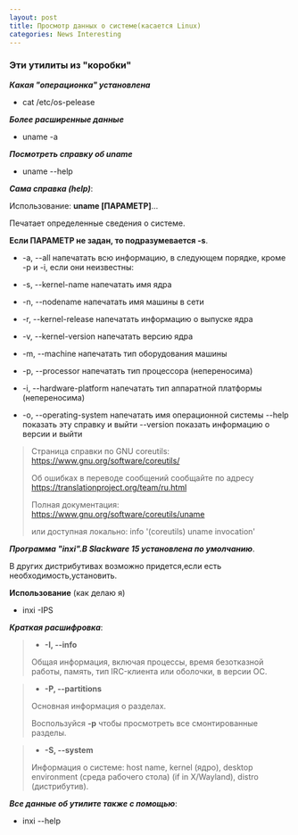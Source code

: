 ```yaml
---
layout: post
title: Просмотр данных о системе(касается Linux)
categories: News Interesting
---
```


### Эти утилиты из "коробки"

***Какая "операционка" установлена***

- cat /etc/os-pelease

***Более расширенные данные***

- uname -a

***Посмотреть справку об uname***

- uname --help

***Сама справка (help)***:

Использование: **uname [ПАРАМЕТР]**…

Печатает определенные сведения о системе.

**Если ПАРАМЕТР не задан, то
подразумевается -s**.

 -  -a, --all              напечатать всю информацию, в следующем порядке,
                         кроме -p и -i, если они неизвестны:

 -  -s, --kernel-name      напечатать имя ядра

-   -n, --nodename         напечатать имя машины в сети

-   -r, --kernel-release   напечатать информацию о выпуске ядра

-   -v, --kernel-version     напечатать версию ядра

-   -m, --machine            напечатать тип оборудования машины

-  -p, --processor          напечатать тип процессора (непереносима)

  - -i, --hardware-platform  напечатать тип аппаратной платформы (непереносима)

 -  -o, --operating-system   напечатать имя операционной системы
      --help     показать эту справку и выйти
      --version  показать информацию о версии и выйти


>Страница справки по GNU coreutils: https://www.gnu.org/software/coreutils/
>
>Об ошибках в переводе сообщений сообщайте по адресу https://translationproject.org/team/ru.html
>
>Полная документация: https://www.gnu.org/software/coreutils/uname
>
>или доступная локально: info '(coreutils) uname invocation'

***Программа "inxi".В Slackware 15 установлена по умолчанию***.

В других дистрибутивах возможно придется,если есть необходимость,установить.

**Использование** (как делаю я)

- inxi -IPS

***Краткая расшифровка***:

>- **-I, --info** 
>
>Общая информация, включая процессы, время безотказной работы, память,
	          тип IRC-клиента или оболочки, в версии OC. 

>- **-P, --partitions**
>
>Основная информация о разделах.
>
>Воспользуйся **-p** чтобы просмотреть все смонтированные разделы.


>- **-S, --system**  
>
>Информация о системе: host name, kernel (ядро), desktop environment (среда рабочего стола) 
               (if in X/Wayland), distro (дистрибутив). 


***Все данные об утилите также с помощью***:

- inxi --help



